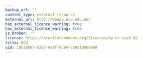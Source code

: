 ```yaml
---
backup_url: ''
content_type: external-resource
external_url: http://waapa.ecu.edu.au/
has_external_licence_warning: true
has_external_license_warning: true
is_broken: ''
license: https://creativecommons.org/licenses/by-nc-sa/4.0/
title: ECU
uid: 10b1ab97-8303-428f-9cb4-6393106099a9
---
```

